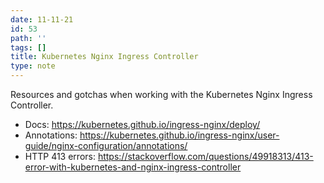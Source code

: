 ```yaml
---
date: 11-11-21
id: 53
path: ''
tags: []
title: Kubernetes Nginx Ingress Controller
type: note
---
```


Resources and gotchas when working with the Kubernetes Nginx Ingress Controller.

* Docs: https://kubernetes.github.io/ingress-nginx/deploy/
* Annotations: https://kubernetes.github.io/ingress-nginx/user-guide/nginx-configuration/annotations/
* HTTP 413 errors: https://stackoverflow.com/questions/49918313/413-error-with-kubernetes-and-nginx-ingress-controller